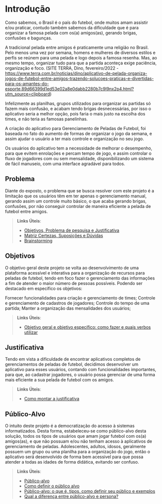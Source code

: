 # Introdução

Como sabemos, o Brasil é o país do futebol, onde muitos amam assistir e/ou praticar, contudo também sabemos da dificuldade que é para organizar a famosa pelada com os(a) amigos(as), gerando brigas, confusões e bagunças.

A tradicional pelada entre amigos é praticamente uma religião no Brasil. Pelo menos uma vez por semana, homens e mulheres de diversos estilos e perfis se reúnem para uma pelada e logo depois a famosa resenha. Mas, ao mesmo tempo, organizar tudo para que a partida aconteça exige paciência, organização e foco. (SITE TERRA, Dino, fevereiro/2022 - https://www.terra.com.br/noticias/dino/aplicativo-de-pelada-organiza-jogos-de-futebol-entre-amigos-trazendo-solucoes-praticas-e-divertidas-para-os-amantes-do-esporte,89d66399d1ed53e02a8e0dabb2280b7c9l9nx2p4.html?utm_source=clipboard)

Infelizmente as planilhas, grupos utilizados para organizar as partidas só fazem mais confusão, e acabam tendo brigas desnecessárias, por isso o aplicativo seria a melhor opção, pois faria o mais justo na escolha dos times, e não teria as famosas panelinhas.

A criação do aplicativo para Gerenciamento de Peladas de Futebol, foi baseada no fato do aumento de formas de organizar o jogo da semana, e assim ajudar o usuário a ter mais controle e organização no seu jogo.

Os usuários do aplicativo tem a necessidade de melhorar o desempenho, para que evitem enrolações e percam tempo de jogo, e assim controlar o fluxo de jogadores com ou sem mensalidade, disponibilizando um sistema de fácil manuseio, com uma interface agradável para todos.



## Problema

Diante do exposto, o problema que se busca resolver com este projeto é a limitação que os usuários têm em ter apenas o gerenciamento manual, gerando assim um controle muito básico, o que acaba gerando brigas, confusões, por não conseguir controlar de maneira eficiente a pelada de futebol entre amigos.

> **Links Úteis**:
> - [Objetivos, Problema de pesquisa e Justificativa](https://medium.com/@versioparole/objetivos-problema-de-pesquisa-e-justificativa-c98c8233b9c3)
> - [Matriz Certezas, Suposições e Dúvidas](https://medium.com/educa%C3%A7%C3%A3o-fora-da-caixa/matriz-certezas-suposi%C3%A7%C3%B5es-e-d%C3%BAvidas-fa2263633655)
> - [Brainstorming](https://www.euax.com.br/2018/09/brainstorming/)

## Objetivos

O objetivo geral deste projeto se volta ao desenvolvimento de uma plataforma acessível e interativa para a organização de recursos para peladas de futebol, tendo em foco fazer o gerenciamento das informações a fim de atender o maior número de pessoas possíveis. Podendo ser destacado em específico os objetivos:

Fornecer funcionalidades para criação e gerenciamento de times;
Controle e gerenciamento de cadastros de jogadores;
Controle do tempo de uma partida;
Manter a organização das mensalidades dos usuários;
 
> **Links Úteis**:
> - [Objetivo geral e objetivo específico: como fazer e quais verbos utilizar](https://blog.mettzer.com/diferenca-entre-objetivo-geral-e-objetivo-especifico/)

## Justificativa

Tendo em vista a dificuldade de encontrar aplicativos completos de gerenciamentos de peladas de futebol, decidimos desenvolver um aplicativo para esses usuários, contando com funcionalidades importantes, para que, ao cadastrar jogadores, o usuário possa gerenciar de uma forma mais eficiente a sua pelada de futebol com os amigos.

> **Links Úteis**:
> - [Como montar a justificativa](https://guiadamonografia.com.br/como-montar-justificativa-do-tcc/)

## Público-Alvo

O intuito deste projeto é a democratização do acesso à sistemas informatizados. Desta forma, estabeleceu-se como público-alvo desta solução, todos os tipos de usuários que amam jogar futebol com os(a) amigos(as), e que não possuam e/ou não tenham acesso à aplicativos de gerenciamento de peladas. Adolescentes, adultos, idosos, geralmente possuem um grupo ou uma planilha para a organização do jogo, então o aplicativo será desenvolvido de forma bem acessivel para que possa atender a todas as idades de forma didática, evitando ser confuso.

> **Links Úteis**:
> - [Público-alvo](https://blog.hotmart.com/pt-br/publico-alvo/)
> - [Como definir o público alvo](https://exame.com/pme/5-dicas-essenciais-para-definir-o-publico-alvo-do-seu-negocio/)
> - [Público-alvo: o que é, tipos, como definir seu público e exemplos](https://klickpages.com.br/blog/publico-alvo-o-que-e/)
> - [Qual a diferença entre público-alvo e persona?](https://rockcontent.com/blog/diferenca-publico-alvo-e-persona/)

